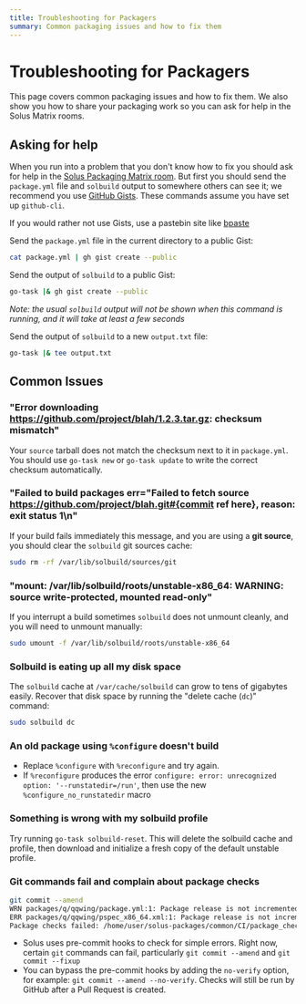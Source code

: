 ```yaml
---
title: Troubleshooting for Packagers
summary: Common packaging issues and how to fix them
---
```


# Troubleshooting for Packagers

This page covers common packaging issues and how to fix them. We also show you how to share your packaging work so you can ask for help in the Solus Matrix rooms.

## Asking for help

When you run into a problem that you don't know how to fix you should ask for help in the [Solus Packaging Matrix room](/user/contributing/getting-involved.md#matrix-chat). But first you should send the `package.yml` file and `solbuild` output to somewhere others can see it; we recommend you use [GitHub Gists](https://gist.github.com/). These commands assume you have set up `github-cli`.

If you would rather not use Gists, use a pastebin site like [bpaste](https://bpa.st/)

Send the `package.yml` file in the current directory to a public Gist:

```bash
cat package.yml | gh gist create --public
```

Send the output of `solbuild` to a public Gist:

```bash
go-task |& gh gist create --public
```

_Note: the usual `solbuild` output will not be shown when this command is running, and it will take at least a few seconds_

Send the output of `solbuild` to a new `output.txt` file:

```bash
go-task |& tee output.txt
```

## Common Issues

### "Error downloading https://github.com/project/blah/1.2.3.tar.gz: checksum mismatch"

Your `source` tarball does not match the checksum next to it in `package.yml`. You should use `go-task new` or `go-task update` to write the correct checksum automatically.

### "Failed to build packages err="Failed to fetch source https://github.com/project/blah.git#{commit ref here}, reason: exit status 1\n"

If your build fails immediately this message, and you are using a **git source**, you should clear the `solbuild` git sources cache:

```bash
sudo rm -rf /var/lib/solbuild/sources/git
```

### "mount: /var/lib/solbuild/roots/unstable-x86_64: WARNING: source write-protected, mounted read-only"

If you interrupt a build sometimes `solbuild` does not unmount cleanly, and you will need to unmount manually:

```bash
sudo umount -f /var/lib/solbuild/roots/unstable-x86_64
```

### Solbuild is eating up all my disk space

The `solbuild` cache at `/var/cache/solbuild` can grow to tens of gigabytes easily. Recover that disk space by running the "delete cache (`dc`)" command:

```bash
sudo solbuild dc
```

### An old package using `%configure` doesn't build

- Replace `%configure` with `%reconfigure` and try again.
- If `%reconfigure` produces the error `configure: error: unrecognized option: '--runstatedir=/run'`, then use the new `%configure_no_runstatedir` macro

### Something is wrong with my solbuild profile

Try running `go-task solbuild-reset`. This will delete the solbuild cache and profile, then download and initialize a fresh copy of the default unstable profile.

### Git commands fail and complain about package checks

```bash
git commit --amend
WRN packages/q/qqwing/package.yml:1: Package release is not incremented by 1
ERR packages/q/qqwing/pspec_x86_64.xml:1: Package release is not incremented by 1
Package checks failed: /home/user/solus-packages/common/CI/package_checks.py packages/q/qqwing/package.yml packages/q/qqwing/pspec_x86_64.xml
```

- Solus uses pre-commit hooks to check for simple errors. Right now, certain `git` commands can fail, particularly `git commit --amend` and `git commit --fixup`
- You can bypass the pre-commit hooks by adding the `no-verify` option, for example: `git commit --amend --no-verify`. Checks will still be run by GitHub after a Pull Request is created.

